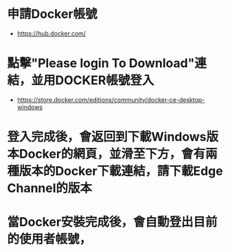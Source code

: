 # 申請Docker帳號
- https://hub.docker.com/
# 點擊"Please login To Download"連結，並用DOCKER帳號登入
- https://store.docker.com/editions/community/docker-ce-desktop-windows

# 登入完成後，會返回到下載Windows版本Docker的網頁，並滑至下方，會有兩種版本的Docker下載連結，請下載Edge Channel的版本
# 當Docker安裝完成後，會自動登出目前的使用者帳號，
